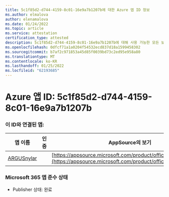 ```yaml
---
title: 5c1f85d2-d744-4159-8c01-16e9a7b1207b에 대한 Azure 앱 ID 정보
ms.author: elmalova
author: elenamalova
ms.date: 01/24/2022
ms.topic: article
ms.service: attestation
certification_type: attested
description: 5c1f85d2-d744-4159-8c01-16e9a7b1207b에 대해 사용 가능한 모든 보안 및 규정 준수 정보입니다.
ms.openlocfilehash: 0dfcf71a1a0204f54532ecd837d18a1599458302
ms.sourcegitcommit: b7af2c971853a45d85f0039bd73c2ed95e958a80
ms.translationtype: MT
ms.contentlocale: ko-KR
ms.lasthandoff: 01/25/2022
ms.locfileid: "62193685"
---
```

# <a name="azure-app-id-5c1f85d2-d744-4159-8c01-16e9a7b1207b"></a>Azure 앱 ID: 5c1f85d2-d744-4159-8c01-16e9a7b1207b


### <a name="apps-associated-with-this-id"></a>이 ID와 연결된 앱:
| **앱 이름** | **인증** | **AppSource의 보기** |
|--------------|---------------|-----------------------|
| [ARGUSnylar](https://docs.microsoft.com/microsoft-365-app-certification/forward/WA200003186) |  | [https://appsource.microsoft.com/product/office/WA200003186](https://appsource.microsoft.com/product/office/WA200003186) |

### <a name="microsoft-365-app-compliance-status"></a>Microsoft 365 앱 준수 상태
- Publisher 상태: 완료
